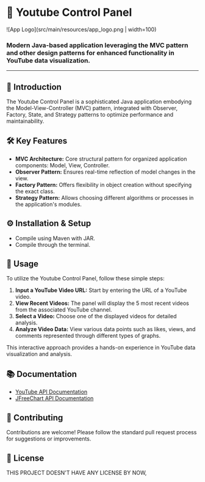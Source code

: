 # 🎥 Youtube Control Panel

![App Logo](src/main/resources/app_logo.png | width=100)

### Modern Java-based application leveraging the MVC pattern and other design patterns for enhanced functionality in YouTube data visualization.

---

## 🌟 Introduction
The Youtube Control Panel is a sophisticated Java application embodying the Model-View-Controller (MVC) pattern, integrated with Observer, Factory, State, and Strategy patterns to optimize performance and maintainability.

## 🛠️ Key Features
- **MVC Architecture:** Core structural pattern for organized application components: Model, View, Controller.
- **Observer Pattern:** Ensures real-time reflection of model changes in the view.
- **Factory Pattern:** Offers flexibility in object creation without specifying the exact class.
- **Strategy Pattern:** Allows choosing different algorithms or processes in the application's modules.

## ⚙️ Installation & Setup
- Compile using Maven with JAR.
- Compile through the terminal.

## 🚀 Usage
To utilize the Youtube Control Panel, follow these simple steps:

1. **Input a YouTube Video URL:** Start by entering the URL of a YouTube video.
2. **View Recent Videos:** The panel will display the 5 most recent videos from the associated YouTube channel.
3. **Select a Video:** Choose one of the displayed videos for detailed analysis.
4. **Analyze Video Data:** View various data points such as likes, views, and comments represented through different types of graphs.

This interactive approach provides a hands-on experience in YouTube data visualization and analysis.

## 📚 Documentation
- [YouTube API Documentation](https://developers.google.com/youtube/v3)
- [JFreeChart API Documentation](http://www.jfree.org/jfreechart/)

## 🤝 Contributing
Contributions are welcome! Please follow the standard pull request process for suggestions or improvements.

## 📝 License
THIS PROJECT DOESN'T HAVE ANY LICENSE BY NOW,
